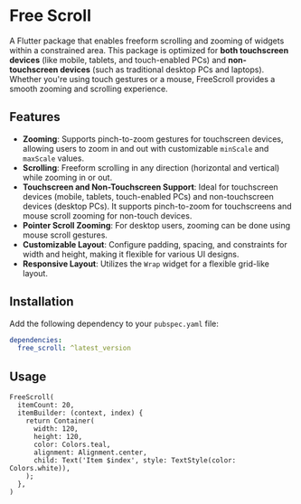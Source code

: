# Free Scroll

A Flutter package that enables freeform scrolling and zooming of widgets within a constrained area. This package is optimized for **both touchscreen devices** (like mobile, tablets, and touch-enabled PCs) and **non-touchscreen devices** (such as traditional desktop PCs and laptops). Whether you're using touch gestures or a mouse, FreeScroll provides a smooth zooming and scrolling experience.

## Features

- **Zooming**: Supports pinch-to-zoom gestures for touchscreen devices, allowing users to zoom in and out with customizable `minScale` and `maxScale` values.
- **Scrolling**: Freeform scrolling in any direction (horizontal and vertical) while zooming in or out.
- **Touchscreen and Non-Touchscreen Support**: Ideal for touchscreen devices (mobile, tablets, touch-enabled PCs) and non-touchscreen devices (desktop PCs). It supports pinch-to-zoom for touchscreens and mouse scroll zooming for non-touch devices.
- **Pointer Scroll Zooming**: For desktop users, zooming can be done using mouse scroll gestures.
- **Customizable Layout**: Configure padding, spacing, and constraints for width and height, making it flexible for various UI designs.
- **Responsive Layout**: Utilizes the `Wrap` widget for a flexible grid-like layout.

## Installation

Add the following dependency to your `pubspec.yaml` file:

```yaml
dependencies:
  free_scroll: ^latest_version
```


## Usage


```
FreeScroll(
  itemCount: 20,
  itemBuilder: (context, index) {
    return Container(
      width: 120,
      height: 120,
      color: Colors.teal,
      alignment: Alignment.center,
      child: Text('Item $index', style: TextStyle(color: Colors.white)),
    );
  },
)
```